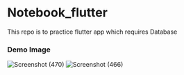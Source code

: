 # Notebook_flutter
This repo is to practice flutter app which requires Database

### Demo Image
![Screenshot (470)](https://user-images.githubusercontent.com/36896102/122600528-8b3e1580-d08d-11eb-86d0-7960906d5648.png)
![Screenshot (466)](https://user-images.githubusercontent.com/36896102/122600545-8ed19c80-d08d-11eb-9834-8294fb62be6e.png)

